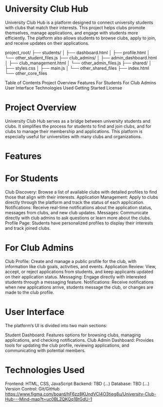 # University Club Hub
University Club Hub is a platform designed to connect university students with clubs that match their interests. This project helps clubs promote themselves, manage applications, and engage with students more efficiently. The platform also allows students to browse clubs, apply to join, and receive updates on their applications.

project_root/
├── students/
│   ├── dashboard.html
│   ├── profile.html
│   └── other_student_files.js
├── club_admins/
│   ├── admin_dashboard.html
│   ├── club_management.html
│   └── other_admin_files.js
├── shared/
│   ├── styles.css
│   ├── main.js
│   └── other_shared_files
├── index.html
└── other_core_files

Table of Contents
Project Overview
Features
For Students
For Club Admins
User Interface
Technologies Used
Getting Started
License
# Project Overview
University Club Hub serves as a bridge between university students and clubs. It simplifies the process for students to find and join clubs, and for clubs to manage their membership and applications. This platform is especially useful for universities with many clubs and organizations.

# Features
# For Students
Club Discovery: Browse a list of available clubs with detailed profiles to find those that align with their interests.
Application Management: Apply to clubs directly through the platform and track the status of each application.
Notifications: Receive real-time notifications about the application status, messages from clubs, and new club updates.
Messages: Communicate directly with club admins to ask questions or learn more about the clubs.
Profile Page: Students have personalized profiles to display their interests and track joined clubs.

# For Club Admins
Club Profile: Create and manage a public profile for the club, with information like club goals, activities, and events.
Application Review: View, accept, or reject applications from students, and keep applicants updated on their application status.
Messaging: Engage directly with interested students through a messaging feature.
Notifications: Receive notifications when new applications arrive, students message the club, or changes are made to the club profile.

# User Interface
The platform’s UI is divided into two main sections:

Student Dashboard: Features options for browsing clubs, managing applications, and checking notifications.
Club Admin Dashboard: Provides tools for updating the club profile, reviewing applications, and communicating with potential members.

# Technologies Used
Frontend: HTML, CSS, JavaScript
Backend: TBD (...)
Database: TBD (...)
Version Control: Git/GitHub
https://www.figma.com/board/hF6zz8KUndVCl4O3tieg8u/University-Club-Hub---Mind-map?t=uc0BLZQKQq1BtGdU-1
